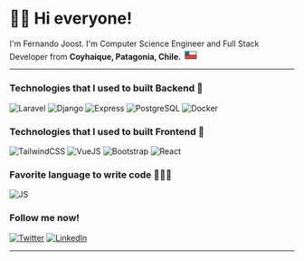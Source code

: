 <h1>👋🏻 Hi everyone! </h1>

<p>I'm Fernando Joost. I'm Computer Science Engineer and Full Stack Developer from  <b>Coyhaique, Patagonia, Chile.</b> <img src="./chile_flag.svg"width="26"/> </p>

<hr>

<h3>Technologies that I used to built Backend 🦾</h3>

<p>
  <img alt="Laravel" src="https://img.shields.io/badge/-Laravel-rgb(249 63 49 / 1)?style=flat-square&logo=Laravel&logoColor=white" />
  <img alt="Django" src="https://img.shields.io/badge/-Django-0e3a2c?style=flat-square&logo=Django&logoColor=white" />
  <img alt="Express" src="https://img.shields.io/badge/-Express-white?style=flat-square&logo=Express&logoColor=black" />
  <img alt="PostgreSQL" src="https://img.shields.io/badge/-PostgreSQL-31628a?style=flat-square&logo=PostgreSQL&logoColor=white" />
  <img alt="Docker" src="https://img.shields.io/badge/-Docker-2496ed?style=flat-square&logo=Docker&logoColor=white" />
</p>

<h3>Technologies that I used to built Frontend 🎨</h3>

<p>
  <img alt="TailwindCSS" src="https://img.shields.io/badge/-TailwindCSS-white?style=flat-square&logo=tailwindcss&logoColor=36b3ec" />
  <img alt="VueJS" src="https://img.shields.io/badge/-VueJS-06c180?style=flat-square&logo=Vue.js&logoColor=green" />
  <img alt="Bootstrap" src="https://img.shields.io/badge/-Bootstrap-rgb(109 15 235)?style=flat-square&logo=bootstrap&logoColor=white" />
  <img alt="React" src="https://img.shields.io/badge/-React-00dcff?style=flat-square&logo=React&logoColor=white" />
</p>

<h3>Favorite language to write code 👨🏻‍💻 </h3>
<p>
  <img alt="JS" src="https://img.shields.io/badge/-Javascript-F7DF1E?style=flat-square&logo=javascript&logoColor=black" />
</p>

<h3>Follow me now!</h3>
<p>
  <a href="https://twitter.com/fernando_joost" target="_blank"><img alt="Twitter" src="https://img.shields.io/badge/twitter-%231DA1F2.svg?&style=for-the-badge&logo=twitter&logoColor=white" /></a> 
  <a href="https://www.linkedin.com/in/fjoost/" target="_blank"><img alt="LinkedIn" src="https://img.shields.io/badge/linkedin-%230077B5.svg?&style=for-the-badge&logo=linkedin&logoColor=white" /></a> 
</p>

<hr>
